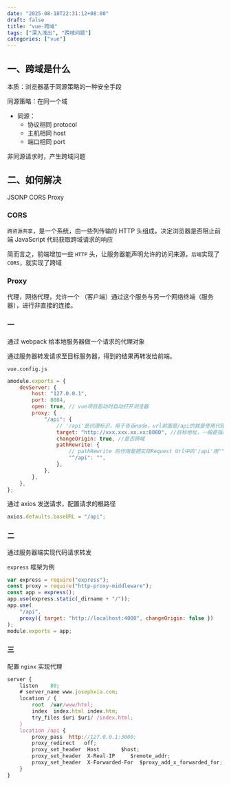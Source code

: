 ```yaml
---
date: "2025-08-18T22:31:12+08:00"
draft: false
title: "vue-跨域"
tags: ["深入浅出", "跨域问题"]
categories: ["vue"]
---
```


## 一、跨域是什么

本质：浏览器基于同源策略的一种安全手段

同源策略：在同一个域

- 同源：
  - 协议相同 protocol
  - 主机相同 host
  - 端口相同 port

非同源请求时，产生跨域问题

## 二、如何解决

JSONP
CORS
Proxy

### CORS

`跨资源共享`，是一个系统，由一些列传输的 HTTP 头组成，决定浏览器是否阻止前端 JavaScript 代码获取跨域请求的响应

简而言之，前端增加一些 `HTTP` 头，让服务器能声明允许的访问来源，`后端`实现了 `CORS`，就实现了跨域

### Proxy

代理，网络代理，允许一个 （客户端）通过这个服务与另一个网络终端（服务器），进行非直接的连接。

### 一

通过 webpack 给本地服务器做一个请求的代理对象

通过服务器转发请求至目标服务器，得到的结果再转发给前端。

`vue.config.js`

```js
amodule.exports = {
	devServer: {
		host: "127.0.0.1",
		port: 8084,
		open: true, // vue项目启动时自动打开浏览器
		proxy: {
			"/api": {
				// '/api'是代理标识，用于告诉node，url前面是/api的就是使用代理的
				target: "http://xxx.xxx.xx.xx:8080", //目标地址，一般是指后台服务器地址
				changeOrigin: true, //是否跨域
				pathRewrite: {
					// pathRewrite 的作用是把实际Request Url中的'/api'用""代替
					"^/api": "",
				},
			},
		},
	},
};
```

通过 axios 发送请求，配置请求的根路径

```js
axios.defaults.baseURL = "/api";
```

### 二

通过服务器端实现代码请求转发

`express` 框架为例

```js
var express = require("express");
const proxy = require("http-proxy-middleware");
const app = express();
app.use(express.static(_dirname + "/"));
app.use(
	"/api",
	proxy({ target: "http://localhost:4000", changeOrigin: false })
);
module.exports = app;
```

### 三

配置 `nginx` 实现代理

```js
server {
    listen    80;
    # server_name www.josephxia.com;
    location / {
        root  /var/www/html;
        index  index.html index.htm;
        try_files $uri $uri/ /index.html;
    }
    location /api {
        proxy_pass  http://127.0.0.1:3000;
        proxy_redirect   off;
        proxy_set_header  Host       $host;
        proxy_set_header  X-Real-IP     $remote_addr;
        proxy_set_header  X-Forwarded-For  $proxy_add_x_forwarded_for;
    }
}
```

